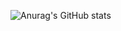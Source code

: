 ![Anurag's GitHub stats](https://github-readme-stats.vercel.app/api?username=amikuto&show_icons=true&theme=Gradient)

<!---
Amikuto/Amikuto is a ✨ special ✨ repository because its `README.md` (this file) appears on your GitHub profile.
You can click the Preview link to take a look at your changes.
--->
